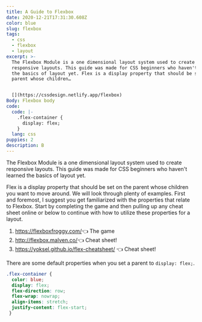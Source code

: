 ```yaml
---
title: A Guide to Flexbox
date: 2020-12-21T17:31:30.608Z
color: blue
slug: flexbox
tags:
  - css
  - flexbox
  - layout
excerpt: >-
  The Flexbox Module is a one dimensional layout system used to create
  responsive layouts. This guide was made for CSS beginners who haven't learned
  the basics of layout yet. Flex is a display property that should be set on the
  parent whose children…


  [](https://cssdesign.netlify.app/flexbox)
Body: Flexbox body
code:
  code: |-
    .flex-container {
      display: flex;
    }
  lang: css
puppies: 2
description: B
---
```

The Flexbox Module is a one dimensional layout system used to create responsive layouts. This guide was made for CSS beginners who haven't learned the basics of layout yet.

Flex is a display property that should be set on the parent whose children you want to move around. We will look through plenty of examples. First and foremost, I suggest you get familiarized with the properties that relate to Flexbox. Start by completing the game and then pulling up any cheat sheet online or below to continue with how to utilize these properties for a layout.

1. <https://flexboxfroggy.com/>👈 The game
2. <http://flexbox.malven.co/>👈 Cheat sheet!
3. <https://yoksel.github.io/flex-cheatsheet/> 👈 Cheat sheet!

There are some default properties when you set a parent to `display: flex;`. 

```css
.flex-container { 
  color: blue;
  display: flex;
  flex-direction: row;
  flex-wrap: nowrap;
  align-items: stretch;
  justify-content: flex-start;
 }
```